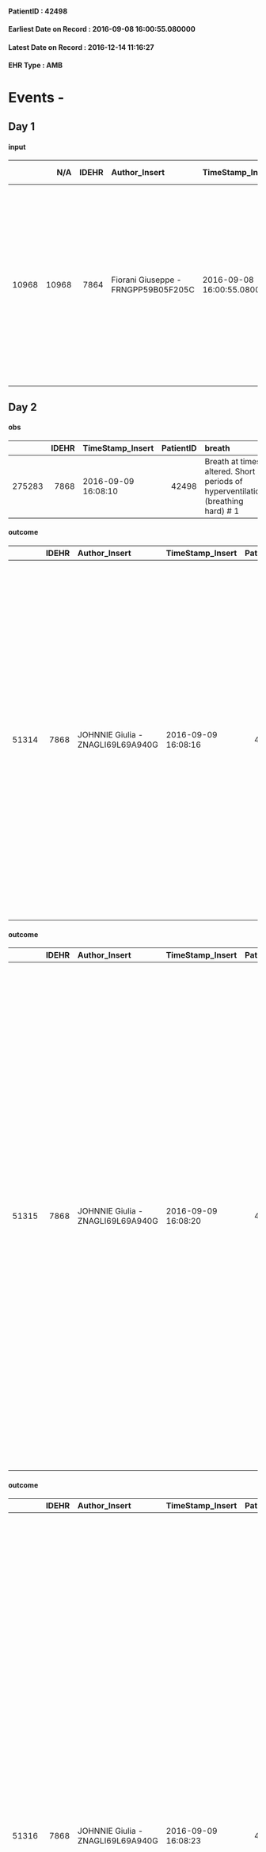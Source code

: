 
#### PatientID : 42498
#### Earliest Date on Record : 2016-09-08 16:00:55.080000
#### Latest Date on Record : 2016-12-14 11:16:27
#### EHR Type : AMB

# Events - 

## Day 1

#### input
|       |    N/A |   IDEHR | Author_Insert                       | TimeStamp_Insert           | EHRType   |   PatientID |   IDDigitalSignDocument | persone_vicine   |   Unnamed: 0_x.1 |   IDANAMNESI_SOCIALE | Patient   | FamigliaAltro   | Paziente_T   | FamigliaAltro_T   |   Non_Rilevabile_x.1 | Note_Non_Rilevabile_x.1   | opt_Problemi   | Note_I                                                                                                                                                                              | ds_note_timori                                                                                                                                                                                                                                                                          | opt_paziente_a   | opt_famiglia_a   | opt_adeguatezza   | opt_paziente_solo   | ds_note_con                                                                                                  | opt_presente_assente   | Presenza_minori   | Caregiver_principale   | opt_capacita         | opt_necessario   | opt_presente   | opt_risorse_ec   | opt_paziente_psi   | opt_Ins_vol   | opt_paziente_ad   | opt_caregiver_ad   | opt_esenzione   | opt_inv_civile   |   invalidita_perc | ds_codice_es   | Needs     | Domestic partnership      | Fragility                    | opt_disponibilita_f   | opt_indennita_acc   | opt_legge   | opt_famiglia_psi   | opt_disponibilit_paz   |
|------:|-------:|--------:|:------------------------------------|:---------------------------|:----------|------------:|------------------------:|:-----------------|-----------------:|---------------------:|:----------|:----------------|:-------------|:------------------|---------------------:|:--------------------------|:---------------|:------------------------------------------------------------------------------------------------------------------------------------------------------------------------------------|:----------------------------------------------------------------------------------------------------------------------------------------------------------------------------------------------------------------------------------------------------------------------------------------|:-----------------|:-----------------|:------------------|:--------------------|:-------------------------------------------------------------------------------------------------------------|:-----------------------|:------------------|:-----------------------|:---------------------|:-----------------|:---------------|:-----------------|:-------------------|:--------------|:------------------|:-------------------|:----------------|:-----------------|------------------:|:---------------|:----------|:--------------------------|:-----------------------------|:----------------------|:--------------------|:------------|:-------------------|:-----------------------|
| 10968 |  10968 |    7864 | Fiorani Giuseppe - FRNGPP59B05F205C | 2016-09-08 16:00:55.080000 | AMB       |       42498 |                  486420 | N/A              |             4106 |                 2668 | No#0      | Si#1            | No#0         | Si#1              |                    0 | NR                        | No#0           | Pz cognitivamente non approcciabile per demenza senile.La sorella di 84 anni Luigia mi √® sembrata consapevole del peggioramento in corso e dell'assenza di margini di trattamento. | Dal colloquio con la sorella Luigia non sono emersi timori specifici.Ha ribadito che la richiesta di passare al profilo delle CP √® stata fatta congiuntamente dal MMG e dall'IP della cooperativa,che ha attivo un voucher per la gestione di una serie di bisogni che la pz necessita | Indefinite#2     | Congruenti#1     | Si#1              | No#0                | La pz √® da alcuni anni ospite della sorella Luigia la quale ha 84 anni.E' presente una badante nelle 24 ore | Presente#1             | No#0              | La sorella Luigia      | Non incrementabile#2 | Si#1             | Si#1           | Adeguate#1       | No#0               | No#0          | Problematica#0    | Totale#2           | Si#1            | Si#1             |               100 | IC14           | Clinici#0 | Badante#1;Altri parenti#3 | sovraccarico assistenziale#4 | Si#1                  | Si#1                | No#0        | No#0               | Si#1                   |


## Day 2

#### obs
|        |   IDEHR | TimeStamp_Insert    |   PatientID | breath                                                                          | consolability           | body_language   | facial_expression                       |
|-------:|--------:|:--------------------|------------:|:--------------------------------------------------------------------------------|:------------------------|:----------------|:----------------------------------------|
| 275283 |    7868 | 2016-09-09 16:08:10 |       42498 | Breath at times altered. Short periods of hyperventilation (breathing hard) # 1 | Not for consolation # 0 | Relaxed # 0     | Sad, anxious, contracted (frowning) # 1 |

#### outcome
|       |   IDEHR | Author_Insert                     | TimeStamp_Insert    |   PatientID |   IDDigitalSignDocument |   IDPAI_VIDAS | opt_problem                                            |   opt_problem_num | opt_obiettivo                                                                                              |   opt_obiettivo_num | opt_stato_problema   |   opt_stato_problema_num | opt_interventi                                                                                                                                                                                                                                                                                                                                                                                                        |   opt_interventi_num |
|------:|--------:|:----------------------------------|:--------------------|------------:|------------------------:|--------------:|:-------------------------------------------------------|------------------:|:-----------------------------------------------------------------------------------------------------------|--------------------:|:---------------------|-------------------------:|:----------------------------------------------------------------------------------------------------------------------------------------------------------------------------------------------------------------------------------------------------------------------------------------------------------------------------------------------------------------------------------------------------------------------|---------------------:|
| 51314 |    7868 | JOHNNIE Giulia - ZNAGLI69L69A940G | 2016-09-09 16:08:16 |       42498 |                  487742 |         53424 | Alteration or risk of impairment of lung function # 26 |                 3 | The patient will not present symptoms that will reduce QoL (epistaxis, cough, hemoptysis, hemoptysis) # 45 |                   3 | Open Problem # 1     |                        1 | Implementation PAI - therapeutic upgrading # 275; PAI Implementation - To evaluate the efficacy of drug delivery # 277; Counseling - Share with caregiver therapeutic path # 279; Information - Inform the patient / caregiver on the signs and symptoms prevalent # 281; Information - Inform the patient / caregiver on necessit√ † to reduce consciousness to maintain QoL if the symptoms become refractory # 282 |                    4 |

#### outcome
|       |   IDEHR | Author_Insert                     | TimeStamp_Insert    |   PatientID |   IDDigitalSignDocument |   IDPAI_VIDAS | opt_problem                           |   opt_problem_num | opt_obiettivo                                                           |   opt_obiettivo_num | opt_stato_problema   |   opt_stato_problema_num | opt_interventi                                                                                                                                                                                                                                                                                                                                                                                                                                                                                                                                                                                                |   opt_interventi_num |
|------:|--------:|:----------------------------------|:--------------------|------------:|------------------------:|--------------:|:--------------------------------------|------------------:|:------------------------------------------------------------------------|--------------------:|:---------------------|-------------------------:|:--------------------------------------------------------------------------------------------------------------------------------------------------------------------------------------------------------------------------------------------------------------------------------------------------------------------------------------------------------------------------------------------------------------------------------------------------------------------------------------------------------------------------------------------------------------------------------------------------------------|---------------------:|
| 51315 |    7868 | JOHNNIE Giulia - ZNAGLI69L69A940G | 2016-09-09 16:08:20 |       42498 |                  487743 |         53425 | Nutrition / Hydration inadequate # 34 |                 4 | The patient does not avr√ † ¬ † episodes of emesis and / or nausea # 72 |                   4 | Open Problem # 1     |                        1 | Implementation PAI - Monitoring episodes of nausea / vomiting # 599; Implementing PAI - Putting the patient in a safe position # 600; Implementing PAI - Therapeutic adjustment # 601; Implementing PAI - Administering drugs correctly as prescribed # 602; Implementing PAI - Evaluating the effectiveness of drug administration # 603; Counseling - Sharing with the patient the therapeutic path # 605; Educational - Educating the caregiver / patient with the recognition / treatment of symptom # 607; Informative - Informing the patient / caregiver about possible options for intervention # 608 |                    4 |

#### outcome
|       |   IDEHR | Author_Insert                     | TimeStamp_Insert    |   PatientID |   IDDigitalSignDocument |   IDPAI_VIDAS | opt_problem                           |   opt_problem_num | opt_obiettivo                                                                                                             |   opt_obiettivo_num | opt_stato_problema   |   opt_stato_problema_num | opt_interventi                                                                                                                                                                                                                                                                                                                                                                                                                                                                                                                                                                                                                                                                                                                                                                                        |   opt_interventi_num |
|------:|--------:|:----------------------------------|:--------------------|------------:|------------------------:|--------------:|:--------------------------------------|------------------:|:--------------------------------------------------------------------------------------------------------------------------|--------------------:|:---------------------|-------------------------:|:------------------------------------------------------------------------------------------------------------------------------------------------------------------------------------------------------------------------------------------------------------------------------------------------------------------------------------------------------------------------------------------------------------------------------------------------------------------------------------------------------------------------------------------------------------------------------------------------------------------------------------------------------------------------------------------------------------------------------------------------------------------------------------------------------|---------------------:|
| 51316 |    7868 | JOHNNIE Giulia - ZNAGLI69L69A940G | 2016-09-09 16:08:23 |       42498 |                  487744 |         53426 | Nutrition / Hydration inadequate # 34 |                 4 | The patient alimenter√ † ¬ † ¬ † using the residual capacit√ † reducing the risk of episodes of aspiration pneumonia # 73 |                   4 | Open Problem # 1     |                        1 | Education - Educated the patient / caregiver on need to change the texture of foods # 617; Information - Inform the patient / caregiver on the possible options of intervention # 618; Information - To inform adequately the patient / caregiver on the causes of dysphagia and mode √ † management of the moment of the meal # 619; Information - Inform the patient / caregiver on need to reduce consciousness to maintain QoL if the symptoms become refractory # 620; PAI Implementation - if necessary, use the gel and / or thickeners for administration of fluids # 613; PAI Implementation - Maintain the patient in a semi-recumbent position before and after the meal # 612; PAI Implementation - Prepare a proper meal to its capacity (smoothie - homogenised - liquid - etc.) # 611; |                    4 |

#### care
|       |   IDEHR | Author_Insert                     | TimeStamp_Insert    |   IDAccess | EHRType   |   PatientID |   IDTERAPIE_OUTPAT_VIDAS | ds_dose           | opt_via_di_somm        | ds_ora       | dt_data_inizio      |   opt_pregressa |   opt_somm_terapia |   opt_estemporanea |   opt_termina |   opt_somm_in_pompa | opt_farmaco                             | Note_al_bisogno   |
|------:|--------:|:----------------------------------|:--------------------|-----------:|:----------|------------:|-------------------------:|:------------------|:-----------------------|:-------------|:--------------------|----------------:|-------------------:|-------------------:|--------------:|--------------------:|:----------------------------------------|:------------------|
| 60615 |    7868 | johnnie giulia - znagli69l69a940g | 2016-09-09 16:08:30 |      47206 | amb       |       42498 |                    38229 | 1/2 vial (0.5 ml) | subcutaneously # 3 = 3 | at need # 24 | 2016-09-09 00:00:00 |               0 |                  0 |                  0 |             0 |                   0 | dexamethasone (4 mg soldesam fl) # 1447 | se lack of wind   |

#### care
|       |   IDEHR | Author_Insert                     | TimeStamp_Insert    |   IDAccess | EHRType   |   PatientID |   IDTERAPIE_OUTPAT_VIDAS | ds_dose   | opt_via_di_somm   | ds_ora   | dt_data_inizio      | ds_note_y                    |   opt_pregressa |   opt_somm_terapia |   opt_estemporanea |   opt_termina |   opt_somm_in_pompa | opt_farmaco                                          |
|------:|--------:|:----------------------------------|:--------------------|-----------:|:----------|------------:|-------------------------:|:----------|:------------------|:---------|:--------------------|:-----------------------------|----------------:|-------------------:|-------------------:|--------------:|--------------------:|:-----------------------------------------------------|
| 60616 |    7868 | johnnie giulia - znagli69l69a940g | 2016-09-09 16:08:34 |      47206 | amb       |       42498 |                    38230 | 25 gtt    | oral # 0 = 0      | 08 # 8   | 2016-09-09 00:00:00 | the luned√ç before breakfast |               0 |                  0 |                  0 |             0 |                   0 | cholecalciferol (b asic op eration gtt 10 ml) # 1107 |

#### care
|       |   IDEHR | Author_Insert                     | TimeStamp_Insert    |   IDAccess | EHRType   |   PatientID |   IDTERAPIE_OUTPAT_VIDAS | ds_dose   | opt_via_di_somm   | ds_ora   | dt_data_inizio      |   opt_pregressa |   opt_somm_terapia |   opt_estemporanea |   opt_termina |   opt_somm_in_pompa | opt_farmaco                              |
|------:|--------:|:----------------------------------|:--------------------|-----------:|:----------|------------:|-------------------------:|:----------|:------------------|:---------|:--------------------|----------------:|-------------------:|-------------------:|--------------:|--------------------:|:-----------------------------------------|
| 60617 |    7868 | johnnie giulia - znagli69l69a940g | 2016-09-09 16:08:36 |      47206 | amb       |       42498 |                    38231 | 1 cp      | oral # 0 = 0      | 08 # 8   | 2016-09-09 00:00:00 |               0 |                  0 |                  0 |             0 |                   0 | amlodipine (norvasc 5 mg tablets) # 1281 |

#### care
|       |   IDEHR | Author_Insert                     | TimeStamp_Insert    |   IDAccess | EHRType   |   PatientID |   IDTERAPIE_OUTPAT_VIDAS | ds_dose     | opt_via_di_somm        | ds_ora       | dt_data_inizio      |   opt_pregressa |   opt_somm_terapia |   opt_estemporanea |   opt_termina |   opt_somm_in_pompa | opt_farmaco                                                  | Note_al_bisogno       |
|------:|--------:|:----------------------------------|:--------------------|-----------:|:----------|------------:|-------------------------:|:------------|:-----------------------|:-------------|:--------------------|----------------:|-------------------:|-------------------:|--------------:|--------------------:|:-------------------------------------------------------------|:----------------------|
| 60618 |    7868 | johnnie giulia - znagli69l69a940g | 2016-09-09 16:08:40 |      47206 | amb       |       42498 |                    38232 | 1/2 ampoule | subcutaneously # 3 = 3 | at need # 24 | 2016-09-09 00:00:00 |               0 |                  0 |                  0 |             0 |                   0 | metoclopramide hydrochloride (plasil 10 mg / 2 ml fl) # 1002 | if nausea or vomiting |

#### care
|       |   IDEHR | Author_Insert                     | TimeStamp_Insert    |   IDAccess | EHRType   |   PatientID |   IDTERAPIE_OUTPAT_VIDAS | ds_altro_farmaco   | ds_dose   | opt_via_di_somm        | ds_ora                   | dt_data_inizio      | ds_note_y   |   opt_pregressa |   opt_somm_terapia |   opt_estemporanea |   opt_termina |   opt_somm_in_pompa | opt_farmaco              |
|------:|--------:|:----------------------------------|:--------------------|-----------:|:----------|------------:|-------------------------:|:-------------------|:----------|:-----------------------|:-------------------------|:--------------------|:------------|----------------:|-------------------:|-------------------:|--------------:|--------------------:|:-------------------------|
| 60619 |    7868 | johnnie giulia - znagli69l69a940g | 2016-09-09 16:08:46 |      47206 | amb       |       42498 |                    38233 | apidra solostar    | 2 u       | subcutaneously # 3 = 3 | 09 # 9; 13 # 13; 20 # 20 | 2016-09-09 00:00:00 | after meals |               0 |                  0 |                  0 |             0 |                   0 | other (see notes) # 2004 |

#### care
|       |   IDEHR | Author_Insert                     | TimeStamp_Insert    |   IDAccess | EHRType   |   PatientID |   IDTERAPIE_OUTPAT_VIDAS | ds_dose   | opt_via_di_somm   | ds_ora   | dt_data_inizio      | ds_note_y   |   opt_pregressa |   opt_somm_terapia |   opt_estemporanea |   opt_termina |   opt_somm_in_pompa | opt_farmaco                                     |
|------:|--------:|:----------------------------------|:--------------------|-----------:|:----------|------------:|-------------------------:|:----------|:------------------|:---------|:--------------------|:------------|----------------:|-------------------:|-------------------:|--------------:|--------------------:|:------------------------------------------------|
| 60620 |    7868 | johnnie giulia - znagli69l69a940g | 2016-09-09 16:08:49 |      47206 | amb       |       42498 |                    38234 | 1 cp      | oral # 0 = 0      | 13 # 13  | 2016-09-09 00:00:00 | after lunch |               0 |                  0 |                  0 |             0 |                   0 | ticlopidine (ticlopidine 250 mg tablets) # 1146 |

#### care
|       |   IDEHR | Author_Insert                     | TimeStamp_Insert    |   IDAccess | EHRType   |   PatientID |   IDTERAPIE_OUTPAT_VIDAS | ds_dose   | opt_via_di_somm   | ds_ora   | dt_data_inizio      |   opt_pregressa |   opt_somm_terapia |   opt_estemporanea |   opt_termina |   opt_somm_in_pompa | opt_farmaco                               |
|------:|--------:|:----------------------------------|:--------------------|-----------:|:----------|------------:|-------------------------:|:----------|:------------------|:---------|:--------------------|----------------:|-------------------:|-------------------:|--------------:|--------------------:|:------------------------------------------|
| 60622 |    7868 | johnnie giulia - znagli69l69a940g | 2016-09-09 16:08:56 |      47206 | amb       |       42498 |                    38236 | 1 cp      | oral # 0 = 0      | 08 # 8   | 2016-09-09 00:00:00 |               0 |                  0 |                  0 |             0 |                   0 | ranitidine (ranidil 150 mg tablets) # 943 |

#### care
|       |   IDEHR | Author_Insert                     | TimeStamp_Insert    |   IDAccess | EHRType   |   PatientID |   IDTERAPIE_OUTPAT_VIDAS | ds_dose   | opt_via_di_somm   | ds_ora   | dt_data_inizio      |   opt_pregressa |   opt_somm_terapia |   opt_estemporanea |   opt_termina |   opt_somm_in_pompa | opt_farmaco                                      |
|------:|--------:|:----------------------------------|:--------------------|-----------:|:----------|------------:|-------------------------:|:----------|:------------------|:---------|:--------------------|----------------:|-------------------:|-------------------:|--------------:|--------------------:|:-------------------------------------------------|
| 60624 |    7868 | johnnie giulia - znagli69l69a940g | 2016-09-09 16:08:59 |      47206 | amb       |       42498 |                    38238 | 1 cp      | oral # 0 = 0      | 13 # 13  | 2016-09-09 00:00:00 |               0 |                  0 |                  0 |             0 |                   0 | levofloxacin (tavanic 500 mg tablets rev) # 1521 |

#### care
|       |   IDEHR | Author_Insert                     | TimeStamp_Insert    |   IDAccess | EHRType   |   PatientID |   IDTERAPIE_OUTPAT_VIDAS | ds_dose       | opt_via_di_somm   | ds_ora       | dt_data_inizio      |   opt_pregressa |   opt_somm_terapia |   opt_estemporanea |   opt_termina |   opt_somm_in_pompa | opt_farmaco              | Note_al_bisogno   |
|------:|--------:|:----------------------------------|:--------------------|-----------:|:----------|------------:|-------------------------:|:--------------|:------------------|:-------------|:--------------------|----------------:|-------------------:|-------------------:|--------------:|--------------------:|:-------------------------|:------------------|
| 60626 |    7868 | johnnie giulia - znagli69l69a940g | 2016-09-09 16:09:05 |      47206 | amb       |       42498 |                    38240 | 1 suppository | rectal # 6 = 6    | at need # 24 | 2016-09-09 00:00:00 |               0 |                  0 |                  0 |             0 |                   0 | other (see notes) # 2004 | if pain.          |

#### care
|       |   IDEHR | Author_Insert                     | TimeStamp_Insert    |   IDAccess | EHRType   |   PatientID |   IDTERAPIE_OUTPAT_VIDAS | ds_dose         | opt_via_di_somm        | ds_ora       | dt_data_inizio      |   opt_pregressa |   opt_somm_terapia |   opt_estemporanea |   opt_termina |   opt_somm_in_pompa | opt_farmaco                                  | Note_al_bisogno                                              |
|------:|--------:|:----------------------------------|:--------------------|-----------:|:----------|------------:|-------------------------:|:----------------|:-----------------------|:-------------|:--------------------|----------------:|-------------------:|-------------------:|--------------:|--------------------:|:---------------------------------------------|:-------------------------------------------------------------|
| 60627 |    7868 | johnnie giulia - znagli69l69a940g | 2016-09-09 16:09:08 |      47206 | amb       |       42498 |                    38241 | 1/2 vial (1 ml) | subcutaneously # 3 = 3 | at need # 24 | 2016-09-09 00:00:00 |               0 |                  0 |                  0 |             0 |                   0 | haloperidol (serenase 2 mg / 2 ml fl) # 1803 | se stirring. if ineffective: en 2 1/2 mg vial subcutaneously |

#### care
|       |   IDEHR | Author_Insert                     | TimeStamp_Insert    |   IDAccess | EHRType   |   PatientID |   IDTERAPIE_OUTPAT_VIDAS | ds_altro_farmaco        | ds_dose       | opt_via_di_somm   | ds_ora          | dt_data_inizio      |   opt_pregressa |   opt_somm_terapia |   opt_estemporanea |   opt_termina |   opt_somm_in_pompa | opt_farmaco              |
|------:|--------:|:----------------------------------|:--------------------|-----------:|:----------|------------:|-------------------------:|:------------------------|:--------------|:------------------|:----------------|:--------------------|----------------:|-------------------:|-------------------:|--------------:|--------------------:|:-------------------------|
| 60630 |    7868 | johnnie giulia - znagli69l69a940g | 2016-09-09 16:09:14 |      47206 | amb       |       42498 |                    38244 | paracetamol 500 mg supp | 1 suppository | rectal # 6 = 6    | 08 # 8; 20 # 20 | 2016-09-09 00:00:00 |               0 |                  0 |                  0 |             0 |                   0 | other (see notes) # 2004 |


## Day 4

#### input
|      |    N/A |   IDEHR | Author_Insert                     | TimeStamp_Insert    |   IDAccess | EHRType   |   PatientID |   IDDigitalSignDocument | persone_vicine   |   Unnamed: 0_y |   IDANAMNESI_MED |   Non_Rilevabile_y | Note_Non_Rilevabile_y   | diagnosis                                                                                                                                                                                               |
|-----:|-------:|--------:|:----------------------------------|:--------------------|-----------:|:----------|------------:|------------------------:|:-----------------|---------------:|-----------------:|-------------------:|:------------------------|:--------------------------------------------------------------------------------------------------------------------------------------------------------------------------------------------------------|
| 7000 |   7000 |    7868 | JOHNNIE Giulia - ZNAGLI69L69A940G | 2016-09-12 10:18:41 |      47289 | AMB       |       42498 |                  489518 | N/A              |           7842 |             5027 |                  0 | NR                      | Peggioramento marcato delle condizioni cliniche e deperimento organico in paziente affetta da demenza senile aterosclerotica, insufficienza respiratoria acuta in verosimil polmonite post ab ingestis. |

#### input
|       |    N/A |   IDEHR | Author_Insert                     | TimeStamp_Insert    |   IDAccess | EHRType   |   PatientID |   IDDigitalSignDocument | persone_vicine   |   Unnamed: 0_y.1 |   IDDIAGNOSI_ICD |   Non_Rilevabile_y.1 | Note_Non_Rilevabile_y.1   | I_ICD                                             | II_ICD                                        | III_ICD                                              | IV_ICD                                                                            | V_ICD                                                            | VI_ICD                                                                                                                                                                   |
|------:|-------:|--------:|:----------------------------------|:--------------------|-----------:|:----------|------------:|------------------------:|:-----------------|-----------------:|-----------------:|---------------------:|:--------------------------|:--------------------------------------------------|:----------------------------------------------|:-----------------------------------------------------|:----------------------------------------------------------------------------------|:-----------------------------------------------------------------|:-------------------------------------------------------------------------------------------------------------------------------------------------------------------------|
| 16324 |  16324 |    7868 | JOHNNIE Giulia - ZNAGLI69L69A940G | 2016-09-12 10:18:45 |      47289 | AMB       |       42498 |                  489519 | N/A              |             1885 |             1885 |                    0 | NR                        | 29043 - Demenza vascolare con umore depresso#3292 | 51881 - Insufficienza respiratoria acuta#2746 | 5070 - Polmonite da inalazione di cibo o vomito#2691 | 40290 - Cardiopatia ipertensiva non specificata senza insufficienza cardiaca#2762 | 45989 - Altri disturbi specificati del sistema circolatorio#2766 | 25000 - Diabete mellito - tipo II o non specificato - non definito se scompensato - senza specificato - non definito se controllato - senza menzione di complicanze#2314 |

#### obs
|        |   IDEHR | TimeStamp_Insert           |   PatientID |
|-------:|--------:|:---------------------------|------------:|
| 292313 |    7868 | 2016-09-12 10:18:48.563000 |       42498 |


## Day 5

#### care
|       |   IDEHR | Author_Insert                       | TimeStamp_Insert    | EHRType   |   PatientID |   IDGESTIONE_AUSILI |   opt_annulla_consegna | dt_Ric_consegna     | opt_ausilio                                     |
|------:|--------:|:------------------------------------|:--------------------|:----------|------------:|--------------------:|-----------------------:|:--------------------|:------------------------------------------------|
| 13182 |    7864 | giuseppe fiorani - frngpp59b05f205c | 2016-09-13 11:46:48 | amb       |       42498 |               13096 |                      0 | 2016-09-13 00:00:00 | electronic articulated bed with side rails # 14 |

#### care
|       |   IDEHR | Author_Insert                           | TimeStamp_Insert    | EHRType   |   PatientID |   IDGESTIONE_AUSILI |   ds_ncons |   opt_annulla_consegna | dt_Ric_consegna     | dt_ric_cons_forn    | opt_ausilio                                     |
|------:|--------:|:----------------------------------------|:--------------------|:----------|------------:|--------------------:|-----------:|-----------------------:|:--------------------|:--------------------|:------------------------------------------------|
| 13185 |    7864 | martinoli massimo l. - mrtmsm69t31f205t | 2016-09-13 13:15:29 | amb       |       42498 |               13099 |      28697 |                      0 | 2016-09-13 00:00:00 | 2016-09-13 00:00:00 | electronic articulated bed with side rails # 14 |


## Day 6

#### input
|      |    N/A |   Unnamed: 0_x |   IDANAMNESI_INF |   IDEHR | Author_Insert                    | TimeStamp_Insert           |   IDAccess | EHRType   |   PatientID |   IDDigitalSignDocument |   Non_Rilevabile_x | Note_Non_Rilevabile_x   | cognitivo_percettivo   | sonno_riposo           | perc_salute                                                          | persone_vicine   | Caregiver   |
|-----:|-------:|---------------:|-----------------:|--------:|:---------------------------------|:---------------------------|-----------:|:----------|------------:|------------------------:|-------------------:|:------------------------|:-----------------------|:-----------------------|:---------------------------------------------------------------------|:-----------------|:------------|
| 2490 |   2490 |           2788 |             3616 |    7868 | Gabriel Matei - MTABDN75H08Z129J | 2016-09-13 18:09:50.200000 |      47536 | AMB       |       42498 |                  491886 |                  0 | NR                      | drowsiness # 6         | daytime sleepiness # 1 | perdit√ weight † # 1; increase asthenia # 3; episodes of dyspnea # 4 | N/A              | daughter    |

#### obs
|       |   IDEHR | TimeStamp_Insert           |   PatientID | personal_hygiene   | urine_elimination      | mobility     | cough                    | active_diuresis     | asthenia   | cachexia     | dyspnoea        | motor_performance                                                                                  | body_temp    | diet       | feces_elimination   | consumption_help   |
|------:|--------:|:---------------------------|------------:|:-------------------|:-----------------------|:-------------|:-------------------------|:--------------------|:-----------|:-------------|:----------------|:---------------------------------------------------------------------------------------------------|:-------------|:-----------|:--------------------|:-------------------|
| 54080 |    7868 | 2016-09-13 18:09:54.640000 |       42498 | Employee # 4       | With help and aids # 3 | Employee # 4 | effective production # 1 | active diuresis # 0 | Severe # 2 | cachexia # 0 | mild strain # 1 | 30% - Patient with directions to the hospital or home hospitalization, intensive home support # 03 | Apyrexia # 0 | Liquid # 3 | Employee # 4        | # 4 employees      |

#### obs
|        |   IDEHR | TimeStamp_Insert    |   PatientID |
|-------:|--------:|:--------------------|------------:|
| 223627 |    7868 | 2016-09-13 18:09:59 |       42498 |

#### obs
|        |   IDEHR | TimeStamp_Insert    |   PatientID | breath                                                                          | consolability           | body_language   | facial_expression                       |
|-------:|--------:|:--------------------|------------:|:--------------------------------------------------------------------------------|:------------------------|:----------------|:----------------------------------------|
| 275328 |    7868 | 2016-09-13 18:10:01 |       42498 | Breath at times altered. Short periods of hyperventilation (breathing hard) # 1 | Not for consolation # 0 | Relaxed # 0     | Sad, anxious, contracted (frowning) # 1 |

#### obs
|        |   IDEHR | TimeStamp_Insert           |   PatientID |
|-------:|--------:|:---------------------------|------------:|
| 303685 |    7868 | 2016-09-13 18:10:05.730000 |       42498 |

#### obs
|        |   IDEHR | TimeStamp_Insert           |   PatientID |
|-------:|--------:|:---------------------------|------------:|
| 303686 |    7868 | 2016-09-13 18:10:08.987000 |       42498 |

#### obs
|        |   IDEHR | TimeStamp_Insert           |   PatientID |
|-------:|--------:|:---------------------------|------------:|
| 303687 |    7868 | 2016-09-13 18:10:11.363000 |       42498 |

#### outcome
|       |   IDEHR | Author_Insert                    | TimeStamp_Insert    |   PatientID |   IDDigitalSignDocument |   IDPAI_VIDAS | opt_problem                           |   opt_problem_num | opt_obiettivo                                                           |   opt_obiettivo_num | opt_stato_problema   |   opt_stato_problema_num | opt_interventi                                                                                                                                                                                                                                                                                                                                                                                                                                                                                                                                                                                                |   opt_interventi_num |
|------:|--------:|:---------------------------------|:--------------------|------------:|------------------------:|--------------:|:--------------------------------------|------------------:|:------------------------------------------------------------------------|--------------------:|:---------------------|-------------------------:|:--------------------------------------------------------------------------------------------------------------------------------------------------------------------------------------------------------------------------------------------------------------------------------------------------------------------------------------------------------------------------------------------------------------------------------------------------------------------------------------------------------------------------------------------------------------------------------------------------------------|---------------------:|
| 51849 |    7868 | Gabriel Matei - MTABDN75H08Z129J | 2016-09-13 18:10:17 |       42498 |                  491893 |         53962 | Nutrition / Hydration inadequate # 34 |                 4 | The patient does not avr√ † ¬ † episodes of emesis and / or nausea # 72 |                   4 | Open Problem # 1     |                        1 | Implementation PAI - Monitoring episodes of nausea / vomiting # 599; Implementing PAI - Putting the patient in a safe position # 600; Implementing PAI - Therapeutic adjustment # 601; Implementing PAI - Administering drugs correctly as prescribed # 602; Implementing PAI - Evaluating the effectiveness of drug administration # 603; Counseling - Sharing with the patient the therapeutic path # 605; Educational - Educating the caregiver / patient with the recognition / treatment of symptom # 607; Informative - Informing the patient / caregiver about possible options for intervention # 608 |                    4 |

#### outcome
|       |   IDEHR | Author_Insert                    | TimeStamp_Insert    |   PatientID |   IDDigitalSignDocument |   IDPAI_VIDAS | opt_problem                                            |   opt_problem_num | opt_obiettivo                                                                                              |   opt_obiettivo_num | opt_stato_problema   |   opt_stato_problema_num | opt_interventi                                                                                                                                                                                                                                                                                                                                                                                                        |   opt_interventi_num |
|------:|--------:|:---------------------------------|:--------------------|------------:|------------------------:|--------------:|:-------------------------------------------------------|------------------:|:-----------------------------------------------------------------------------------------------------------|--------------------:|:---------------------|-------------------------:|:----------------------------------------------------------------------------------------------------------------------------------------------------------------------------------------------------------------------------------------------------------------------------------------------------------------------------------------------------------------------------------------------------------------------|---------------------:|
| 51850 |    7868 | Gabriel Matei - MTABDN75H08Z129J | 2016-09-13 18:10:20 |       42498 |                  491894 |         53963 | Alteration or risk of impairment of lung function # 26 |                 3 | The patient will not present symptoms that will reduce QoL (epistaxis, cough, hemoptysis, hemoptysis) # 45 |                   3 | Open Problem # 1     |                        1 | Implementation PAI - therapeutic upgrading # 275; PAI Implementation - To evaluate the efficacy of drug delivery # 277; Counseling - Share with caregiver therapeutic path # 279; Information - Inform the patient / caregiver on the signs and symptoms prevalent # 281; Information - Inform the patient / caregiver on necessit√ † to reduce consciousness to maintain QoL if the symptoms become refractory # 282 |                    4 |

#### outcome
|       |   IDEHR | Author_Insert                    | TimeStamp_Insert    |   PatientID |   IDDigitalSignDocument |   IDPAI_VIDAS | opt_problem                           |   opt_problem_num | opt_obiettivo                                                                                                             |   opt_obiettivo_num | opt_stato_problema   |   opt_stato_problema_num | opt_interventi                                                                                                                                                                                                                                                                                                                                                                                                                                                                                                                                                                                                                                                                                                                                                                                        |   opt_interventi_num |
|------:|--------:|:---------------------------------|:--------------------|------------:|------------------------:|--------------:|:--------------------------------------|------------------:|:--------------------------------------------------------------------------------------------------------------------------|--------------------:|:---------------------|-------------------------:|:------------------------------------------------------------------------------------------------------------------------------------------------------------------------------------------------------------------------------------------------------------------------------------------------------------------------------------------------------------------------------------------------------------------------------------------------------------------------------------------------------------------------------------------------------------------------------------------------------------------------------------------------------------------------------------------------------------------------------------------------------------------------------------------------------|---------------------:|
| 51851 |    7868 | Gabriel Matei - MTABDN75H08Z129J | 2016-09-13 18:10:24 |       42498 |                  491895 |         53964 | Nutrition / Hydration inadequate # 34 |                 4 | The patient alimenter√ † ¬ † ¬ † using the residual capacit√ † reducing the risk of episodes of aspiration pneumonia # 73 |                   4 | Open Problem # 1     |                        1 | Education - Educated the patient / caregiver on need to change the texture of foods # 617; Information - Inform the patient / caregiver on the possible options of intervention # 618; Information - To inform adequately the patient / caregiver on the causes of dysphagia and mode √ † management of the moment of the meal # 619; Information - Inform the patient / caregiver on need to reduce consciousness to maintain QoL if the symptoms become refractory # 620; PAI Implementation - if necessary, use the gel and / or thickeners for administration of fluids # 613; PAI Implementation - Maintain the patient in a semi-recumbent position before and after the meal # 612; PAI Implementation - Prepare a proper meal to its capacity (smoothie - homogenised - liquid - etc.) # 611; |                    4 |

#### obs
|       |   IDEHR | TimeStamp_Insert           |   PatientID | personal_hygiene   | urine_elimination      | mobility     | cough                    | active_diuresis     | asthenia   | cachexia     | dyspnoea        | motor_performance                                                                                  | body_temp    | diet       | feces_elimination   | consumption_help   |
|------:|--------:|:---------------------------|------------:|:-------------------|:-----------------------|:-------------|:-------------------------|:--------------------|:-----------|:-------------|:----------------|:---------------------------------------------------------------------------------------------------|:-------------|:-----------|:--------------------|:-------------------|
| 54114 |    7868 | 2016-09-14 12:54:53.597000 |       42498 | Employee # 4       | With help and aids # 3 | Employee # 4 | effective production # 1 | active diuresis # 0 | Severe # 2 | cachexia # 0 | mild strain # 1 | 30% - Patient with directions to the hospital or home hospitalization, intensive home support # 03 | Apyrexia # 0 | Liquid # 3 | Employee # 4        | # 4 employees      |


## Day 7

#### obs
|        |   IDEHR | TimeStamp_Insert    |   PatientID | breath                                                                          | consolability           | body_language   | facial_expression           |
|-------:|--------:|:--------------------|------------:|:--------------------------------------------------------------------------------|:------------------------|:----------------|:----------------------------|
| 275347 |    7868 | 2016-09-14 19:44:36 |       42498 | Breath at times altered. Short periods of hyperventilation (breathing hard) # 1 | Not for consolation # 0 | Relaxed # 0     | Smiling or inexpressive # 0 |

#### outcome
|       |   IDEHR | Author_Insert                     | TimeStamp_Insert    |   PatientID |   IDDigitalSignDocument |   IDPAI_VIDAS | opt_problem                           |   opt_problem_num | opt_obiettivo                                                                                                             |   opt_obiettivo_num | opt_stato_problema   |   opt_stato_problema_num | opt_interventi                                                                                                                                                                                                                                                                                                                                                                                                                                                                                                                                                                                                                                                                                                                                                                                        |   opt_interventi_num |
|------:|--------:|:----------------------------------|:--------------------|------------:|------------------------:|--------------:|:--------------------------------------|------------------:|:--------------------------------------------------------------------------------------------------------------------------|--------------------:|:---------------------|-------------------------:|:------------------------------------------------------------------------------------------------------------------------------------------------------------------------------------------------------------------------------------------------------------------------------------------------------------------------------------------------------------------------------------------------------------------------------------------------------------------------------------------------------------------------------------------------------------------------------------------------------------------------------------------------------------------------------------------------------------------------------------------------------------------------------------------------------|---------------------:|
| 51966 |    7868 | JOHNNIE Giulia - ZNAGLI69L69A940G | 2016-09-14 19:44:40 |       42498 |                  493026 |         54081 | Nutrition / Hydration inadequate # 34 |                 4 | The patient alimenter√ † ¬ † ¬ † using the residual capacit√ † reducing the risk of episodes of aspiration pneumonia # 73 |                   4 | Open Problem # 1     |                        1 | Education - Educated the patient / caregiver on need to change the texture of foods # 617; Information - Inform the patient / caregiver on the possible options of intervention # 618; Information - To inform adequately the patient / caregiver on the causes of dysphagia and mode √ † management of the moment of the meal # 619; Information - Inform the patient / caregiver on need to reduce consciousness to maintain QoL if the symptoms become refractory # 620; PAI Implementation - if necessary, use the gel and / or thickeners for administration of fluids # 613; PAI Implementation - Maintain the patient in a semi-recumbent position before and after the meal # 612; PAI Implementation - Prepare a proper meal to its capacity (smoothie - homogenised - liquid - etc.) # 611; |                    4 |

#### outcome
|       |   IDEHR | Author_Insert                     | TimeStamp_Insert    |   PatientID |   IDDigitalSignDocument |   IDPAI_VIDAS | opt_problem                                            |   opt_problem_num | opt_obiettivo                                                                                              |   opt_obiettivo_num | opt_stato_problema   |   opt_stato_problema_num | opt_interventi                                                                                                                                                                                                                                                                                                                                                                                                        |   opt_interventi_num |
|------:|--------:|:----------------------------------|:--------------------|------------:|------------------------:|--------------:|:-------------------------------------------------------|------------------:|:-----------------------------------------------------------------------------------------------------------|--------------------:|:---------------------|-------------------------:|:----------------------------------------------------------------------------------------------------------------------------------------------------------------------------------------------------------------------------------------------------------------------------------------------------------------------------------------------------------------------------------------------------------------------|---------------------:|
| 51967 |    7868 | JOHNNIE Giulia - ZNAGLI69L69A940G | 2016-09-14 19:44:45 |       42498 |                  493027 |         54082 | Alteration or risk of impairment of lung function # 26 |                 3 | The patient will not present symptoms that will reduce QoL (epistaxis, cough, hemoptysis, hemoptysis) # 45 |                   3 | Open Problem # 1     |                        1 | Implementation PAI - therapeutic upgrading # 275; PAI Implementation - To evaluate the efficacy of drug delivery # 277; Counseling - Share with caregiver therapeutic path # 279; Information - Inform the patient / caregiver on the signs and symptoms prevalent # 281; Information - Inform the patient / caregiver on necessit√ † to reduce consciousness to maintain QoL if the symptoms become refractory # 282 |                    4 |

#### outcome
|       |   IDEHR | Author_Insert                     | TimeStamp_Insert    |   PatientID |   IDDigitalSignDocument |   IDPAI_VIDAS | opt_problem                           |   opt_problem_num | opt_obiettivo                                                           |   opt_obiettivo_num | opt_stato_problema   |   opt_stato_problema_num | opt_interventi                                                                                                                                                                                                                                                                                                                                                                                                                                                                                                                                                                                                |   opt_interventi_num |
|------:|--------:|:----------------------------------|:--------------------|------------:|------------------------:|--------------:|:--------------------------------------|------------------:|:------------------------------------------------------------------------|--------------------:|:---------------------|-------------------------:|:--------------------------------------------------------------------------------------------------------------------------------------------------------------------------------------------------------------------------------------------------------------------------------------------------------------------------------------------------------------------------------------------------------------------------------------------------------------------------------------------------------------------------------------------------------------------------------------------------------------|---------------------:|
| 51968 |    7868 | JOHNNIE Giulia - ZNAGLI69L69A940G | 2016-09-14 19:44:51 |       42498 |                  493028 |         54083 | Nutrition / Hydration inadequate # 34 |                 4 | The patient does not avr√ † ¬ † episodes of emesis and / or nausea # 72 |                   4 | Open Problem # 1     |                        1 | Implementation PAI - Monitoring episodes of nausea / vomiting # 599; Implementing PAI - Putting the patient in a safe position # 600; Implementing PAI - Therapeutic adjustment # 601; Implementing PAI - Administering drugs correctly as prescribed # 602; Implementing PAI - Evaluating the effectiveness of drug administration # 603; Counseling - Sharing with the patient the therapeutic path # 605; Educational - Educating the caregiver / patient with the recognition / treatment of symptom # 607; Informative - Informing the patient / caregiver about possible options for intervention # 608 |                    4 |

#### care
|       |   IDEHR | Author_Insert                     | TimeStamp_Insert    |   IDAccess | EHRType   |   PatientID |   IDTERAPIE_OUTPAT_VIDAS | ds_altro_farmaco                            | ds_dose   | opt_via_di_somm   | ds_ora   | dt_data_inizio      | ds_note_y                    |   opt_pregressa |   opt_somm_terapia |   opt_estemporanea |   opt_termina |   opt_somm_in_pompa | opt_farmaco              |
|------:|--------:|:----------------------------------|:--------------------|-----------:|:----------|------------:|-------------------------:|:--------------------------------------------|:----------|:------------------|:---------|:--------------------|:-----------------------------|----------------:|-------------------:|-------------------:|--------------:|--------------------:|:-------------------------|
| 61118 |    7868 | johnnie giulia - znagli69l69a940g | 2016-09-14 19:44:54 |      47644 | amb       |       42498 |                    38732 | lansoprazole orodispersible tablet 15 mg cp | 1 cp      | oral # 0 = 0      | 08 # 8   | 2016-09-14 00:00:00 | dissolve in a spoon of water |               0 |                  0 |                  0 |             0 |                   0 | other (see notes) # 2004 |

#### care
|       |   IDEHR | Author_Insert                     | TimeStamp_Insert    |   IDAccess | EHRType   |   PatientID |   IDTERAPIE_OUTPAT_VIDAS | ds_dose   | opt_via_di_somm   | ds_ora   | dt_data_inizio      |   opt_pregressa |   opt_somm_terapia |   opt_estemporanea |   opt_termina |   opt_somm_in_pompa | opt_farmaco                                      |
|------:|--------:|:----------------------------------|:--------------------|-----------:|:----------|------------:|-------------------------:|:----------|:------------------|:---------|:--------------------|----------------:|-------------------:|-------------------:|--------------:|--------------------:|:-------------------------------------------------|
| 61119 |    7868 | johnnie giulia - znagli69l69a940g | 2016-09-14 19:44:59 |      47644 | amb       |       42498 |                    38733 | 1 cp      | oral # 0 = 0      | 13 # 13  | 2016-09-09 00:00:00 |               0 |                  0 |                  0 |             1 |                   0 | levofloxacin (tavanic 500 mg tablets rev) # 1521 |

#### care
|       |   IDEHR | Author_Insert                     | TimeStamp_Insert    |   IDAccess | EHRType   |   PatientID |   IDTERAPIE_OUTPAT_VIDAS | ds_dose   | opt_via_di_somm   | ds_ora   | dt_data_inizio      |   opt_pregressa |   opt_somm_terapia |   opt_estemporanea |   opt_termina |   opt_somm_in_pompa | opt_farmaco                               |
|------:|--------:|:----------------------------------|:--------------------|-----------:|:----------|------------:|-------------------------:|:----------|:------------------|:---------|:--------------------|----------------:|-------------------:|-------------------:|--------------:|--------------------:|:------------------------------------------|
| 61120 |    7868 | johnnie giulia - znagli69l69a940g | 2016-09-14 19:45:02 |      47644 | amb       |       42498 |                    38734 | 1 cp      | oral # 0 = 0      | 08 # 8   | 2016-09-09 00:00:00 |               0 |                  0 |                  0 |             1 |                   0 | ranitidine (ranidil 150 mg tablets) # 943 |


## Day 8

#### obs
|       |   IDEHR | TimeStamp_Insert           |   PatientID | personal_hygiene   | urine_elimination      | mobility     | cough                    | active_diuresis     | asthenia   | cachexia     | dyspnoea        | motor_performance                                                                                  | body_temp    | diet       | feces_elimination   | consumption_help   |
|------:|--------:|:---------------------------|------------:|:-------------------|:-----------------------|:-------------|:-------------------------|:--------------------|:-----------|:-------------|:----------------|:---------------------------------------------------------------------------------------------------|:-------------|:-----------|:--------------------|:-------------------|
| 54225 |    7868 | 2016-09-16 09:49:48.920000 |       42498 | Employee # 4       | With help and aids # 3 | Employee # 4 | effective production # 1 | active diuresis # 0 | Severe # 2 | cachexia # 0 | mild strain # 1 | 30% - Patient with directions to the hospital or home hospitalization, intensive home support # 03 | Apyrexia # 0 | Liquid # 3 | Employee # 4        | # 4 employees      |

#### obs
|        |   IDEHR | TimeStamp_Insert    |   PatientID |
|-------:|--------:|:--------------------|------------:|
| 223983 |    7868 | 2016-09-16 09:49:53 |       42498 |

#### obs
|        |   IDEHR | TimeStamp_Insert    |   PatientID | breath                                                                          | consolability           | body_language   | facial_expression           |
|-------:|--------:|:--------------------|------------:|:--------------------------------------------------------------------------------|:------------------------|:----------------|:----------------------------|
| 275369 |    7868 | 2016-09-16 09:49:56 |       42498 | Breath at times altered. Short periods of hyperventilation (breathing hard) # 1 | Not for consolation # 0 | Relaxed # 0     | Smiling or inexpressive # 0 |

#### obs
|        |   IDEHR | TimeStamp_Insert           |   PatientID |
|-------:|--------:|:---------------------------|------------:|
| 303743 |    7868 | 2016-09-16 09:49:59.983000 |       42498 |

#### obs
|        |   IDEHR | TimeStamp_Insert           |   PatientID |
|-------:|--------:|:---------------------------|------------:|
| 303744 |    7868 | 2016-09-16 09:50:02.580000 |       42498 |

#### obs
|        |   IDEHR | TimeStamp_Insert           |   PatientID |
|-------:|--------:|:---------------------------|------------:|
| 303745 |    7868 | 2016-09-16 09:50:06.263000 |       42498 |

#### outcome
|       |   IDEHR | Author_Insert                    | TimeStamp_Insert    |   PatientID |   IDDigitalSignDocument |   IDPAI_VIDAS | opt_problem                           |   opt_problem_num | opt_obiettivo                                                           |   opt_obiettivo_num | opt_stato_problema   |   opt_stato_problema_num | opt_interventi                                                                                                                                                                                                                                                                                                                                                                                                                                                                                                                                                                                                |   opt_interventi_num |
|------:|--------:|:---------------------------------|:--------------------|------------:|------------------------:|--------------:|:--------------------------------------|------------------:|:------------------------------------------------------------------------|--------------------:|:---------------------|-------------------------:|:--------------------------------------------------------------------------------------------------------------------------------------------------------------------------------------------------------------------------------------------------------------------------------------------------------------------------------------------------------------------------------------------------------------------------------------------------------------------------------------------------------------------------------------------------------------------------------------------------------------|---------------------:|
| 52219 |    7868 | Gabriel Matei - MTABDN75H08Z129J | 2016-09-16 09:50:09 |       42498 |                  494605 |         54334 | Nutrition / Hydration inadequate # 34 |                 4 | The patient does not avr√ † ¬ † episodes of emesis and / or nausea # 72 |                   4 | Open Problem # 1     |                        1 | Implementation PAI - Monitoring episodes of nausea / vomiting # 599; Implementing PAI - Putting the patient in a safe position # 600; Implementing PAI - Therapeutic adjustment # 601; Implementing PAI - Administering drugs correctly as prescribed # 602; Implementing PAI - Evaluating the effectiveness of drug administration # 603; Counseling - Sharing with the patient the therapeutic path # 605; Educational - Educating the caregiver / patient with the recognition / treatment of symptom # 607; Informative - Informing the patient / caregiver about possible options for intervention # 608 |                    4 |

#### outcome
|       |   IDEHR | Author_Insert                    | TimeStamp_Insert    |   PatientID |   IDDigitalSignDocument |   IDPAI_VIDAS | opt_problem                           |   opt_problem_num | opt_obiettivo                                                                                                             |   opt_obiettivo_num | opt_stato_problema   |   opt_stato_problema_num | opt_interventi                                                                                                                                                                                                                                                                                                                                                                                                                                                                                                                                                                                                                                                                                                                                                                                        |   opt_interventi_num |
|------:|--------:|:---------------------------------|:--------------------|------------:|------------------------:|--------------:|:--------------------------------------|------------------:|:--------------------------------------------------------------------------------------------------------------------------|--------------------:|:---------------------|-------------------------:|:------------------------------------------------------------------------------------------------------------------------------------------------------------------------------------------------------------------------------------------------------------------------------------------------------------------------------------------------------------------------------------------------------------------------------------------------------------------------------------------------------------------------------------------------------------------------------------------------------------------------------------------------------------------------------------------------------------------------------------------------------------------------------------------------------|---------------------:|
| 52220 |    7868 | Gabriel Matei - MTABDN75H08Z129J | 2016-09-16 09:50:12 |       42498 |                  494606 |         54335 | Nutrition / Hydration inadequate # 34 |                 4 | The patient alimenter√ † ¬ † ¬ † using the residual capacit√ † reducing the risk of episodes of aspiration pneumonia # 73 |                   4 | Open Problem # 1     |                        1 | Education - Educated the patient / caregiver on need to change the texture of foods # 617; Information - Inform the patient / caregiver on the possible options of intervention # 618; Information - To inform adequately the patient / caregiver on the causes of dysphagia and mode √ † management of the moment of the meal # 619; Information - Inform the patient / caregiver on need to reduce consciousness to maintain QoL if the symptoms become refractory # 620; PAI Implementation - if necessary, use the gel and / or thickeners for administration of fluids # 613; PAI Implementation - Maintain the patient in a semi-recumbent position before and after the meal # 612; PAI Implementation - Prepare a proper meal to its capacity (smoothie - homogenised - liquid - etc.) # 611; |                    4 |

#### outcome
|       |   IDEHR | Author_Insert                    | TimeStamp_Insert    |   PatientID |   IDDigitalSignDocument |   IDPAI_VIDAS | opt_problem                                            |   opt_problem_num | opt_obiettivo                                                                                              |   opt_obiettivo_num | opt_stato_problema   |   opt_stato_problema_num | opt_interventi                                                                                                                                                                                                                                                                                                                                                                                                        |   opt_interventi_num |
|------:|--------:|:---------------------------------|:--------------------|------------:|------------------------:|--------------:|:-------------------------------------------------------|------------------:|:-----------------------------------------------------------------------------------------------------------|--------------------:|:---------------------|-------------------------:|:----------------------------------------------------------------------------------------------------------------------------------------------------------------------------------------------------------------------------------------------------------------------------------------------------------------------------------------------------------------------------------------------------------------------|---------------------:|
| 52221 |    7868 | Gabriel Matei - MTABDN75H08Z129J | 2016-09-16 09:50:15 |       42498 |                  494607 |         54336 | Alteration or risk of impairment of lung function # 26 |                 3 | The patient will not present symptoms that will reduce QoL (epistaxis, cough, hemoptysis, hemoptysis) # 45 |                   3 | Open Problem # 1     |                        1 | Implementation PAI - therapeutic upgrading # 275; PAI Implementation - To evaluate the efficacy of drug delivery # 277; Counseling - Share with caregiver therapeutic path # 279; Information - Inform the patient / caregiver on the signs and symptoms prevalent # 281; Information - Inform the patient / caregiver on necessit√ † to reduce consciousness to maintain QoL if the symptoms become refractory # 282 |                    4 |


## Day 9

#### obs
|        |   IDEHR | TimeStamp_Insert    |   PatientID | breath     | consolability           | body_language   | facial_expression           |
|-------:|--------:|:--------------------|------------:|:-----------|:------------------------|:----------------|:----------------------------|
| 275379 |    7868 | 2016-09-16 20:34:46 |       42498 | Normal 0 # | Not for consolation # 0 | Relaxed # 0     | Smiling or inexpressive # 0 |

#### outcome
|       |   IDEHR | Author_Insert                     | TimeStamp_Insert    |   PatientID |   IDDigitalSignDocument |   IDPAI_VIDAS | opt_problem                           |   opt_problem_num | opt_obiettivo                                                           |   opt_obiettivo_num | opt_stato_problema   |   opt_stato_problema_num | opt_interventi                                                                                                                                                                                                                                                                                                                                                                                                                                                                                                                                                                                                |   opt_interventi_num |
|------:|--------:|:----------------------------------|:--------------------|------------:|------------------------:|--------------:|:--------------------------------------|------------------:|:------------------------------------------------------------------------|--------------------:|:---------------------|-------------------------:|:--------------------------------------------------------------------------------------------------------------------------------------------------------------------------------------------------------------------------------------------------------------------------------------------------------------------------------------------------------------------------------------------------------------------------------------------------------------------------------------------------------------------------------------------------------------------------------------------------------------|---------------------:|
| 52395 |    7868 | JOHNNIE Giulia - ZNAGLI69L69A940G | 2016-09-16 20:34:49 |       42498 |                  495551 |         54511 | Nutrition / Hydration inadequate # 34 |                 4 | The patient does not avr√ † ¬ † episodes of emesis and / or nausea # 72 |                   4 | Open Problem # 1     |                        1 | Implementation PAI - Monitoring episodes of nausea / vomiting # 599; Implementing PAI - Putting the patient in a safe position # 600; Implementing PAI - Therapeutic adjustment # 601; Implementing PAI - Administering drugs correctly as prescribed # 602; Implementing PAI - Evaluating the effectiveness of drug administration # 603; Counseling - Sharing with the patient the therapeutic path # 605; Educational - Educating the caregiver / patient with the recognition / treatment of symptom # 607; Informative - Informing the patient / caregiver about possible options for intervention # 608 |                    4 |

#### outcome
|       |   IDEHR | Author_Insert                     | TimeStamp_Insert    |   PatientID |   IDDigitalSignDocument |   IDPAI_VIDAS | opt_problem                                            |   opt_problem_num | opt_obiettivo                                                                                              |   opt_obiettivo_num | opt_stato_problema   |   opt_stato_problema_num | opt_interventi                                                                                                                                                                                                                                                                                                                                                                                                        |   opt_interventi_num |
|------:|--------:|:----------------------------------|:--------------------|------------:|------------------------:|--------------:|:-------------------------------------------------------|------------------:|:-----------------------------------------------------------------------------------------------------------|--------------------:|:---------------------|-------------------------:|:----------------------------------------------------------------------------------------------------------------------------------------------------------------------------------------------------------------------------------------------------------------------------------------------------------------------------------------------------------------------------------------------------------------------|---------------------:|
| 52396 |    7868 | JOHNNIE Giulia - ZNAGLI69L69A940G | 2016-09-16 20:34:54 |       42498 |                  495552 |         54512 | Alteration or risk of impairment of lung function # 26 |                 3 | The patient will not present symptoms that will reduce QoL (epistaxis, cough, hemoptysis, hemoptysis) # 45 |                   3 | Open Problem # 1     |                        1 | Implementation PAI - therapeutic upgrading # 275; PAI Implementation - To evaluate the efficacy of drug delivery # 277; Counseling - Share with caregiver therapeutic path # 279; Information - Inform the patient / caregiver on the signs and symptoms prevalent # 281; Information - Inform the patient / caregiver on necessit√ † to reduce consciousness to maintain QoL if the symptoms become refractory # 282 |                    4 |

#### outcome
|       |   IDEHR | Author_Insert                     | TimeStamp_Insert    |   PatientID |   IDDigitalSignDocument |   IDPAI_VIDAS | opt_problem                           |   opt_problem_num | opt_obiettivo                                                                                                             |   opt_obiettivo_num | opt_stato_problema   |   opt_stato_problema_num | opt_interventi                                                                                                                                                                                                                                                                                                                                                                                                                                                                                                                                                                                                                                                                                                                                                                                        |   opt_interventi_num |
|------:|--------:|:----------------------------------|:--------------------|------------:|------------------------:|--------------:|:--------------------------------------|------------------:|:--------------------------------------------------------------------------------------------------------------------------|--------------------:|:---------------------|-------------------------:|:------------------------------------------------------------------------------------------------------------------------------------------------------------------------------------------------------------------------------------------------------------------------------------------------------------------------------------------------------------------------------------------------------------------------------------------------------------------------------------------------------------------------------------------------------------------------------------------------------------------------------------------------------------------------------------------------------------------------------------------------------------------------------------------------------|---------------------:|
| 52397 |    7868 | JOHNNIE Giulia - ZNAGLI69L69A940G | 2016-09-16 20:34:59 |       42498 |                  495553 |         54513 | Nutrition / Hydration inadequate # 34 |                 4 | The patient alimenter√ † ¬ † ¬ † using the residual capacit√ † reducing the risk of episodes of aspiration pneumonia # 73 |                   4 | Open Problem # 1     |                        1 | Education - Educated the patient / caregiver on need to change the texture of foods # 617; Information - Inform the patient / caregiver on the possible options of intervention # 618; Information - To inform adequately the patient / caregiver on the causes of dysphagia and mode √ † management of the moment of the meal # 619; Information - Inform the patient / caregiver on need to reduce consciousness to maintain QoL if the symptoms become refractory # 620; PAI Implementation - if necessary, use the gel and / or thickeners for administration of fluids # 613; PAI Implementation - Maintain the patient in a semi-recumbent position before and after the meal # 612; PAI Implementation - Prepare a proper meal to its capacity (smoothie - homogenised - liquid - etc.) # 611; |                    4 |

#### care
|       |   IDEHR | Author_Insert                     | TimeStamp_Insert    |   IDAccess | EHRType   |   PatientID |   IDTERAPIE_OUTPAT_VIDAS | ds_altro_farmaco               | ds_dose       | opt_via_di_somm   | ds_ora       | dt_data_inizio      |   opt_pregressa |   opt_somm_terapia |   opt_estemporanea |   opt_termina |   opt_somm_in_pompa | opt_farmaco              | Note_al_bisogno   |
|------:|--------:|:----------------------------------|:--------------------|-----------:|:----------|------------:|-------------------------:|:-------------------------------|:--------------|:------------------|:-------------|:--------------------|----------------:|-------------------:|-------------------:|--------------:|--------------------:|:-------------------------|:------------------|
| 61330 |    7868 | johnnie giulia - znagli69l69a940g | 2016-09-16 20:35:02 |      47920 | amb       |       42498 |                    38945 | paracetamol 500 mg suppository | 1 suppository | rectal # 6 = 6    | at need # 24 | 2016-09-09 00:00:00 |               0 |                  0 |                  0 |             0 |                   0 | other (see notes) # 2004 | if pain.          |

#### care
|       |   IDEHR | Author_Insert                     | TimeStamp_Insert    |   IDAccess | EHRType   |   PatientID |   IDTERAPIE_OUTPAT_VIDAS | ds_altro_farmaco                   | ds_dose   | opt_via_di_somm   | ds_ora   | dt_data_inizio      | ds_note_y   |   opt_pregressa |   opt_somm_terapia |   opt_estemporanea |   opt_termina |   opt_somm_in_pompa | opt_farmaco              |
|------:|--------:|:----------------------------------|:--------------------|-----------:|:----------|------------:|-------------------------:|:-----------------------------------|:----------|:------------------|:---------|:--------------------|:------------|----------------:|-------------------:|-------------------:|--------------:|--------------------:|:-------------------------|
| 61331 |    7868 | johnnie giulia - znagli69l69a940g | 2016-09-16 20:35:08 |      47920 | amb       |       42498 |                    38946 | cefixoral cp 400 mg orodispersible | 1 cp      | oral # 0 = 0      | 13 # 13  | 2016-09-16 00:00:00 | after lunch |               0 |                  0 |                  0 |             0 |                   0 | other (see notes) # 2004 |

#### care
|       |   IDEHR | Author_Insert                     | TimeStamp_Insert    |   IDAccess | EHRType   |   PatientID |   IDTERAPIE_OUTPAT_VIDAS | ds_dose      | opt_via_di_somm   | ds_ora           | dt_data_inizio      | ds_note_y               |   opt_pregressa |   opt_somm_terapia |   opt_estemporanea |   opt_termina |   opt_somm_in_pompa | opt_farmaco                                                     |
|------:|--------:|:----------------------------------|:--------------------|-----------:|:----------|------------:|-------------------------:|:-------------|:------------------|:-----------------|:--------------------|:------------------------|----------------:|-------------------:|-------------------:|--------------:|--------------------:|:----------------------------------------------------------------|
| 61332 |    7868 | johnnie giulia - znagli69l69a940g | 2016-09-16 20:35:10 |      47920 | amb       |       42498 |                    38947 | 1 tablespoon | oral # 0 = 0      | 19 # 19; 12 # 12 | 2016-09-16 00:00:00 | 15 minutes before meals |               0 |                  0 |                  0 |             0 |                   0 | metoclopramide hydrochloride (plasil 10 mg / 10 ml scir) # 1001 |

#### care
|       |   IDEHR | Author_Insert                     | TimeStamp_Insert    |   IDAccess | EHRType   |   PatientID |   IDTERAPIE_OUTPAT_VIDAS | ds_dose         | opt_via_di_somm        | ds_ora          | dt_data_inizio      |   opt_pregressa |   opt_somm_terapia |   opt_estemporanea |   opt_termina |   opt_somm_in_pompa | opt_farmaco                                |
|------:|--------:|:----------------------------------|:--------------------|-----------:|:----------|------------:|-------------------------:|:----------------|:-----------------------|:----------------|:--------------------|----------------:|-------------------:|-------------------:|--------------:|--------------------:|:-------------------------------------------|
| 61333 |    7868 | johnnie giulia - znagli69l69a940g | 2016-09-16 20:35:17 |      47920 | amb       |       42498 |                    38948 | 1/2 vial (1 ml) | subcutaneously # 3 = 3 | 08 # 8; 20 # 20 | 2016-09-16 00:00:00 |               0 |                  0 |                  0 |             0 |                   0 | furosemide (lasix fiale 20mg / 2ml) # 1225 |


## Day 10

#### obs
|        |   IDEHR | TimeStamp_Insert           |   PatientID |
|-------:|--------:|:---------------------------|------------:|
| 292441 |    7868 | 2016-09-18 13:28:30.803000 |       42498 |

#### obs
|        |   IDEHR | TimeStamp_Insert           |   PatientID |
|-------:|--------:|:---------------------------|------------:|
| 292442 |    7868 | 2016-09-18 13:28:33.033000 |       42498 |

#### death
|      |   IDDecesso |   IDEHR | Author_Insert                        | TimeStamp_Insert    |   PatientID |   IDDigitalSignDocument | Date                | Luogo_decesso   |
|-----:|------------:|--------:|:-------------------------------------|:--------------------|------------:|------------------------:|:--------------------|:----------------|
| 1306 |        1316 |    7868 | Milia Maria Elisa - MLIMLS73A61C351T | 2016-09-18 13:28:36 |       42498 |                  496511 | 2016-09-18 13:15:00 | # 2 Domicile    |


## Day 11

#### care
|       |   IDEHR | Author_Insert                        | TimeStamp_Insert    | EHRType   |   PatientID |   IDGESTIONE_AUSILI |   ds_ncons |   ds_nritiro |   opt_annulla_consegna | dt_Ric_consegna     | dt_ric_cons_forn    | dt_ric_ritiro       | dt_ric_ritiro_forn   | opt_ausilio                                     |
|------:|--------:|:-------------------------------------|:--------------------|:----------|------------:|--------------------:|-----------:|-------------:|-----------------------:|:--------------------|:--------------------|:--------------------|:---------------------|:------------------------------------------------|
| 13300 |    7864 | belloni valentina - bllvnt77r67f205x | 2016-09-19 11:32:40 | amb       |       42498 |               13214 |      28697 |        28744 |                      0 | 2016-09-13 00:00:00 | 2016-09-13 00:00:00 | 2016-09-19 00:00:00 | 2016-09-19 00:00:00  | electronic articulated bed with side rails # 14 |


## Day 97

#### care
|       |   IDEHR | Author_Insert                           | TimeStamp_Insert    | EHRType   |   PatientID |   IDGESTIONE_AUSILI |   ds_ncons |   ds_nbolla | dt_consegna         |   ds_nritiro | dt_ritiro           |   opt_annulla_consegna | dt_Ric_consegna     | dt_ric_cons_forn    | dt_ric_ritiro       | dt_ric_ritiro_forn   | opt_ausilio                                     |
|------:|--------:|:----------------------------------------|:--------------------|:----------|------------:|--------------------:|-----------:|------------:|:--------------------|-------------:|:--------------------|-----------------------:|:--------------------|:--------------------|:--------------------|:---------------------|:------------------------------------------------|
| 15365 |    7864 | martinoli massimo l. - mrtmsm69t31f205t | 2016-12-14 11:16:27 | amb       |       42498 |               15291 |      28697 |        1015 | 2016-09-14 00:00:00 |        28744 | 2016-09-21 00:00:00 |                      0 | 2016-09-13 00:00:00 | 2016-09-13 00:00:00 | 2016-09-19 00:00:00 | 2016-09-19 00:00:00  | electronic articulated bed with side rails # 14 |


